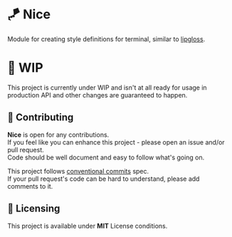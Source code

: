 # 🪁 Nice

Module for creating style definitions for terminal, similar to [lipgloss](https://github.com/charmbracelet/lipgloss).

# 🚧 WIP

This project is currently under WIP and isn't at all ready for usage in production API and other changes are guaranteed
to happen.

## 🤝 Contributing

**Nice** is open for any contributions.
<br /> If you feel like you can enhance this project - please open an issue and/or pull request.
<br /> Code should be well document and easy to follow what's going on.

This project follows [conventional commits](https://www.conventionalcommits.org/en/v1.0.0/) spec.
<br /> If your pull request's code can be hard to understand, please add comments to it.

## 📝 Licensing

This project is available under **MIT** License conditions.
